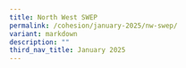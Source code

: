 ```yaml
---
title: North West SWEP
permalink: /cohesion/january-2025/nw-swep/
variant: markdown
description: ""
third_nav_title: January 2025
---
```

